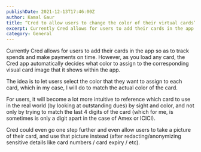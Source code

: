 ```yaml
---
publishDate: 2021-12-13T17:46:00Z
author: Kamal Gaur
title: “Cred to allow users to change the color of their virtual cards” 
excerpt: Currently Cred allows for users to add their cards in the app so as to track spends and make payments on time. However, as you… 
category: General
---
```


Currently Cred allows for users to add their cards in the app so as to track spends and make payments on time. However, as you load any card, the Cred app automatically decides what color to assign to the corresponding visual card image that it shows within the app.

The idea is to let users select the color that they want to assign to each card, which in my case, I will do to match the actual color of the card.

For users, it will become a lot more intuitive to reference which card to use in the real world (by looking at outstanding dues) by sight and color, and not only by trying to match the last 4 digits of the card (which for me, is sometimes is only a digit apart in the case of Amex or ICICI).

Cred could even go one step further and even allow users to take a picture of their card, and use that picture instead (after redacting/anonymizing sensitive details like card numbers / card expiry / etc).
